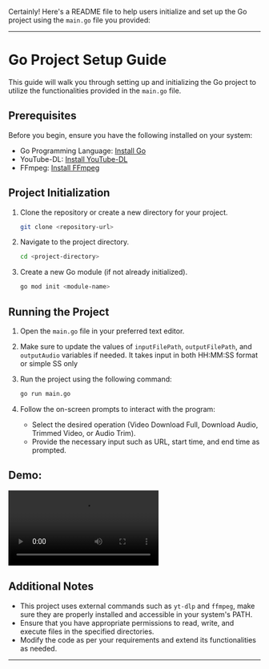 Certainly! Here's a README file to help users initialize and set up the Go project using the `main.go` file you provided:

---

# Go Project Setup Guide

This guide will walk you through setting up and initializing the Go project to utilize the functionalities provided in the `main.go` file.

## Prerequisites

Before you begin, ensure you have the following installed on your system:

- Go Programming Language: [Install Go](https://golang.org/doc/install)
- YouTube-DL: [Install YouTube-DL](https://github.com/ytdl-org/youtube-dl#installation)
- FFmpeg: [Install FFmpeg](https://ffmpeg.org/download.html)

## Project Initialization

1. Clone the repository or create a new directory for your project.

   ```bash
   git clone <repository-url>
   ```

2. Navigate to the project directory.

   ```bash
   cd <project-directory>
   ```

3. Create a new Go module (if not already initialized).

   ```bash
   go mod init <module-name>
   ```

## Running the Project

1. Open the `main.go` file in your preferred text editor.

2. Make sure to update the values of `inputFilePath`, `outputFilePath`, and `outputAudio` variables if needed.
   It takes input in both HH:MM:SS format or simple SS only 

3. Run the project using the following command:

   ```bash
   go run main.go
   ```

4. Follow the on-screen prompts to interact with the program:

   - Select the desired operation (Video Download Full, Download Audio, Trimmed Video, or Audio Trim).
   - Provide the necessary input such as URL, start time, and end time as prompted.

## Demo:
![Demo Video](VideoTool.mkv)



## Additional Notes

- This project uses external commands such as `yt-dlp` and `ffmpeg`, make sure they are properly installed and accessible in your system's PATH.
- Ensure that you have appropriate permissions to read, write, and execute files in the specified directories.
- Modify the code as per your requirements and extend its functionalities as needed.

---
